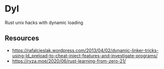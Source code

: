 # Dyl
Rust unix hacks with dynamic loading

## Resources

- https://rafalcieslak.wordpress.com/2013/04/02/dynamic-linker-tricks-using-ld_preload-to-cheat-inject-features-and-investigate-programs/
- https://ryza.moe/2020/06/rust-learning-from-zero-21/
